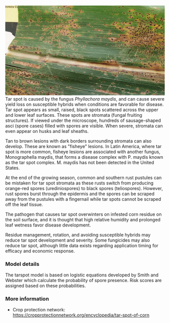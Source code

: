 ![](tarspot.jpg) Tar spot is caused by the fungus *Phyllachora maydis*, and can cause severe yield loss on susceptible hybrids when conditions are favorable for disease. Tar spot appears as small, raised, black spots scattered across the upper and lower leaf surfaces. These spots are stromata (fungal fruiting structures). If viewed under the microscope, hundreds of sausage-shaped asci (spore cases) filled with spores are visible. When severe, stromata can even appear on husks and leaf sheaths.

Tan to brown lesions with dark borders surrounding stromata can also develop. These are known as "fisheye" lesions. In Latin America, where tar spot is more common, fisheye lesions are associated with another fungus, Monographella maydis, that forms a disease complex with P. maydis known as the tar spot complex. M. maydis has not been detected in the United States.

At the end of the growing season, common and southern rust pustules can be mistaken for tar spot stromata as these rusts switch from producing orange-red spores (urediniospores) to black spores (teliospores). However, rust spores burst through the epidermis and the spores can be scraped away from the pustules with a fingernail while tar spots cannot be scraped off the leaf tissue.

The pathogen that causes tar spot overwinters on infested corn residue on the soil surface, and it is thought that high relative humidity and prolonged leaf wetness favor disease development.

Residue management, rotation, and avoiding susceptible hybrids may reduce tar spot development and severity. Some fungicides may also reduce tar spot, although little data exists regarding application timing for efficacy and economic response.

### Model details

The tarspot model is based on logistic equations developed by Smith and Webster which calculate the probability of spore presence. Risk scores are assigned based on these probabilities.

### More information

-   Crop protection network: <https://cropprotectionnetwork.org/encyclopedia/tar-spot-of-corn>
